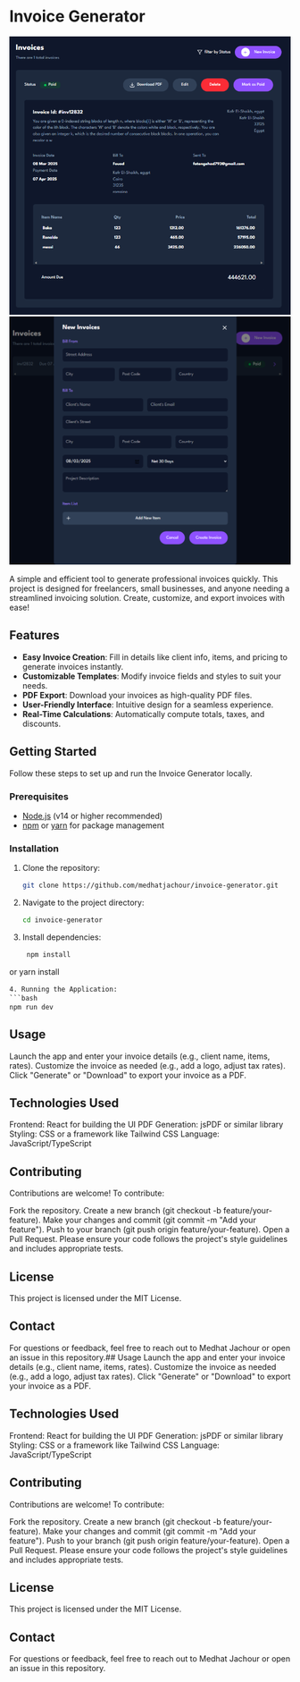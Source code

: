# Invoice Generator


![Project image](https://github.com/medhatjachour/invoice-generator/blob/main/samples/1.png?raw=true)
![Project image](https://github.com/medhatjachour/invoice-generator/blob/main/samples/2.png?raw=true)

A simple and efficient tool to generate professional invoices quickly. This project is designed for freelancers, small businesses, and anyone needing a streamlined invoicing solution. Create, customize, and export invoices with ease!

## Features

- **Easy Invoice Creation**: Fill in details like client info, items, and pricing to generate invoices instantly.
- **Customizable Templates**: Modify invoice fields and styles to suit your needs.
- **PDF Export**: Download your invoices as high-quality PDF files.
- **User-Friendly Interface**: Intuitive design for a seamless experience.
- **Real-Time Calculations**: Automatically compute totals, taxes, and discounts.

## Getting Started

Follow these steps to set up and run the Invoice Generator locally.

### Prerequisites

- [Node.js](https://nodejs.org/) (v14 or higher recommended)
- [npm](https://www.npmjs.com/) or [yarn](https://yarnpkg.com/) for package management

### Installation

1. Clone the repository:
   ```bash
   git clone https://github.com/medhatjachour/invoice-generator.git
   ```
2. Navigate to the project directory:
   ```bash
   cd invoice-generator
   ```
3. Install dependencies:
   ```bash
    npm install
  or
    yarn install
   ```
4. Running the Application:
   ```bash
   npm run dev
   ```
## Usage
Launch the app and enter your invoice details (e.g., client name, items, rates).
Customize the invoice as needed (e.g., add a logo, adjust tax rates).
Click "Generate" or "Download" to export your invoice as a PDF.

## Technologies Used
Frontend: React for building the UI
PDF Generation: jsPDF or similar library
Styling: CSS or a framework like Tailwind CSS
Language: JavaScript/TypeScript

## Contributing
Contributions are welcome! To contribute:

Fork the repository.
Create a new branch (git checkout -b feature/your-feature).
Make your changes and commit (git commit -m "Add your feature").
Push to your branch (git push origin feature/your-feature).
Open a Pull Request.
Please ensure your code follows the project's style guidelines and includes appropriate tests.

## License
This project is licensed under the MIT License.

## Contact
For questions or feedback, feel free to reach out to Medhat Jachour or open an issue in this repository.## Usage
Launch the app and enter your invoice details (e.g., client name, items, rates).
Customize the invoice as needed (e.g., add a logo, adjust tax rates).
Click "Generate" or "Download" to export your invoice as a PDF.

## Technologies Used
Frontend: React for building the UI
PDF Generation: jsPDF or similar library
Styling: CSS or a framework like Tailwind CSS
Language: JavaScript/TypeScript

## Contributing
Contributions are welcome! To contribute:

Fork the repository.
Create a new branch (git checkout -b feature/your-feature).
Make your changes and commit (git commit -m "Add your feature").
Push to your branch (git push origin feature/your-feature).
Open a Pull Request.
Please ensure your code follows the project's style guidelines and includes appropriate tests.

## License
This project is licensed under the MIT License.

## Contact
For questions or feedback, feel free to reach out to Medhat Jachour or open an issue in this repository.
